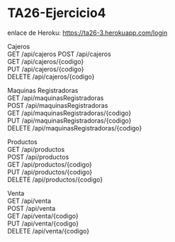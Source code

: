 # TA26-Ejercicio4

enlace de Heroku: https://ta26-3.herokuapp.com/login  

Cajeros  
GET /api/cajeros POST /api/cajeros  
GET /api/cajeros/{codigo}  
PUT /api/cajeros/{codigo}  
DELETE /api/cajeros/{codigo}  

Maquinas Registradoras  
GET /api/maquinasRegistradoras  
POST /api/maquinasRegistradoras  
GET /api/maquinasRegistradoras/{codigo}   
PUT /api/maquinasRegistradoras/{codigo}  
DELETE /api/maquinasRegistradoras/{codigo}  

Productos  
GET /api/productos  
POST /api/productos  
GET /api/productos/{codigo}  
PUT /api/productos/{codigo}  
DELETE /api/productos/{codigo}  

Venta  
GET /api/venta  
POST /api/venta  
GET /api/venta/{codigo}  
PUT /api/venta/{codigo}  
DELETE /api/venta/{codigo}  
